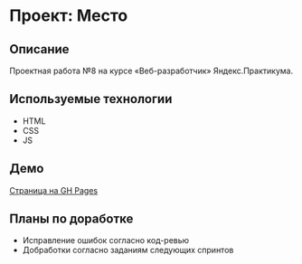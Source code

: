 # Проект: Место

## Описание

Проектная работа №8 на курсе «Веб-разработчик» Яндекс.Практикума.

## Используемые технологии

- HTML
- CSS
- JS

## Демо

[Страница на GH Pages](https://vkluchenkov.github.io/mesto/)

## Планы по доработке

- Исправление ошибок согласно код-ревью
- Добработки согласно заданиям следующих спринтов
